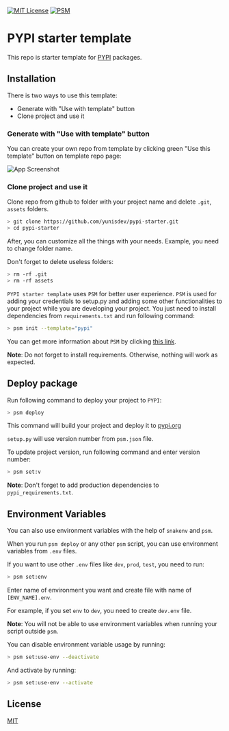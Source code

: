 
[![MIT License](https://img.shields.io/apm/l/atomic-design-ui.svg)](https://opensource.org/licenses/MIT) [![PSM](https://img.shields.io/badge/dependency-psm-blue)](https://github.com/yunisdev/python-script-manager)

# PYPI starter template

This repo is starter template for [PYPI](https://pypi.org/) packages.



## Installation 

There is two ways to use this template:
- Generate with "Use with template" button
- Clone project and use it

### Generate with "Use with template" button

You can create your own repo from template by clicking green "Use this template" button on template repo page:

![App Screenshot](https://raw.githubusercontent.com/yunisdev/pypi-starter/main/assets/use_template_button.png)

### Clone project and use it

Clone repo from github to folder with your project name and delete `.git`, `assets` folders.

```bash 
> git clone https://github.com/yunisdev/pypi-starter.git
> cd pypi-starter
```

After, you can customize all the things with your needs. Example, you need to change folder name.

Don't forget to delete useless folders:

``` bash
> rm -rf .git
> rm -rf assets
```

`PYPI starter template` uses `PSM` for better user experience.
`PSM` is used for adding your credentials to setup.py and adding some other functionalities to your project while you are developing your project.
You just need to install dependencies from `requirements.txt` and run following command:

```bash
> psm init --template="pypi"
```

You can get more information about `PSM` by clicking [this link](https://github.com/yunisdev/python-script-manager).

**Note**: Do not forget to install requirements. Otherwise, nothing will work as expected.
## Deploy package

Run following command to deploy your project to `PYPI`:

```bash
> psm deploy
```

This command will build your project and deploy it to [pypi.org](https://pypi.org/)

`setup.py` will use version number from `psm.json` file.

To update project version, run following command and enter version number:

```bash
> psm set:v
```

**Note**: Don't forget to add production dependencies to `pypi_requirements.txt`.

## Environment Variables

You can also use environment variables with the help of `snakenv` and `psm`.

When you run `psm deploy` or any other `psm` script, you can use environment variables from `.env` files.

If you want to use other `.env` files like `dev`, `prod`, `test`, you need to run:

```bash
> psm set:env
```

Enter name of environment you want and create file with name of `[ENV_NAME].env`.

For example, if you set `env` to `dev`, you need to create `dev.env` file.

**Note**: You will not be able to use environment variables when running your script outside `psm`.

You can disable environment variable usage by running:

```bash
> psm set:use-env --deactivate
```

And activate by running:

```bash
> psm set:use-env --activate
```

## License

[MIT](https://github.com/yunisdev/pypi-starter/blob/main/LICENSE)